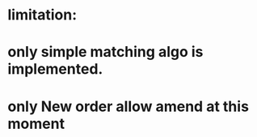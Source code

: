 # limitation:
# only simple matching algo is implemented. 
# only New order allow amend at this moment